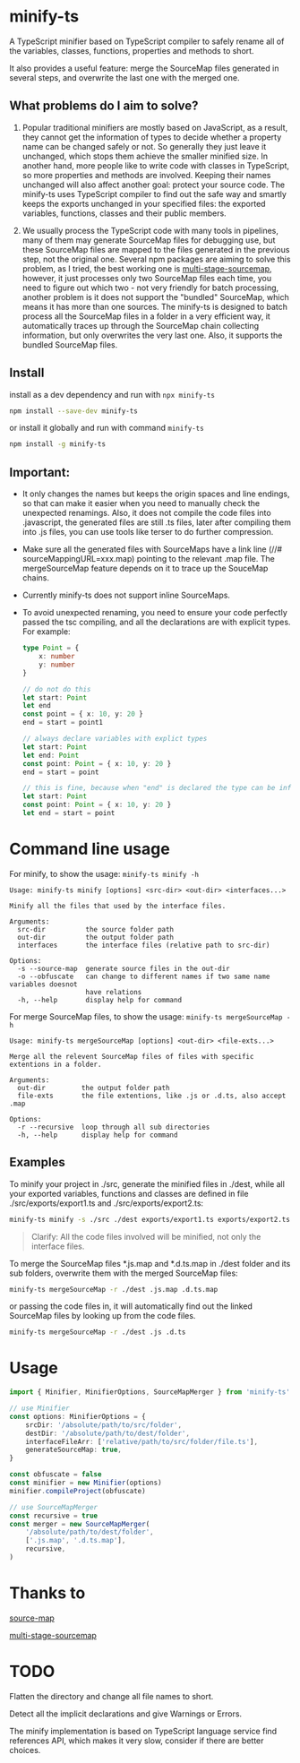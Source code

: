 # minify-ts
A TypeScript minifier based on TypeScript compiler to safely rename all of the variables, classes, functions, properties and methods to short.

It also provides a useful feature: merge the SourceMap files generated in several steps, and overwrite the last one with the merged one.

## What problems do I aim to solve?
1. Popular traditional minifiers are mostly based on JavaScript, as a result, they cannot get the information of types to decide whether a property name can be changed safely or not. So generally they just leave it unchanged, which stops them achieve the smaller minified size. In another hand, more people like to write code with classes in TypeScript, so more properties and methods are involved. Keeping their names unchanged will also affect another goal: protect your source code. The minify-ts uses TypeScript compiler to find out the safe way and smartly keeps the exports unchanged in your specified files: the exported variables, functions, classes and their public members.

1. We usually process the TypeScript code with many tools in pipelines, many of them may generate SourceMap files for debugging use, but these SourceMap files are mapped to the files generated in the previous step, not the original one. Several npm packages are aiming to solve this problem, as I tried, the best working one is [multi-stage-sourcemap](https://github.com/azu/multi-stage-sourcemap), however, it just processes only two SourceMap files each time, you need to figure out which two - not very friendly for batch processing, another problem is it does not support the "bundled" SourceMap, which means it has more than one sources. The minify-ts is designed to batch process all the SourceMap files in a folder in a very efficient way, it automatically traces up through the SourceMap chain collecting information, but only overwrites the very last one. Also, it supports the bundled SourceMap files.

## Install
install as a dev dependency and run with `npx minify-ts`
```sh
npm install --save-dev minify-ts
```
or install it globally and run with command `minify-ts`
```sh
npm install -g minify-ts
```

## Important:

* It only changes the names but keeps the origin spaces and line endings, so that can make it easier when you need to manually check the unexpected renamings. Also, it does not compile the code files into .javascript, the generated files are still .ts files, later after compiling them into .js files, you can use tools like terser to do further compression.

* Make sure all the generated files with SourceMaps have a link line (//# sourceMappingURL=xxx.map) pointing to the relevant .map file. The mergeSourceMap feature depends on it to trace up the SouceMap chains.

* Currently minify-ts does not support inline SourceMaps.

* To avoid unexpected renaming, you need to ensure your code perfectly passed the tsc compiling, and all the declarations are with explicit types. For example:
    ```ts
    type Point = {
        x: number
        y: number
    }

    // do not do this
    let start: Point
    let end
    const point = { x: 10, y: 20 }
    end = start = point1

    // always declare variables with explict types
    let start: Point
    let end: Point
    const point: Point = { x: 10, y: 20 }
    end = start = point

    // this is fine, because when "end" is declared the type can be infered
    let start: Point
    const point: Point = { x: 10, y: 20 }
    let end = start = point
    ```

# Command line usage
For minify, to show the usage: `minify-ts minify -h`
```
Usage: minify-ts minify [options] <src-dir> <out-dir> <interfaces...>

Minify all the files that used by the interface files.

Arguments:
  src-dir          the source folder path
  out-dir          the output folder path
  interfaces       the interface files (relative path to src-dir)

Options:
  -s --source-map  generate source files in the out-dir
  -o --obfuscate   can change to different names if two same name variables doesnot
                   have relations
  -h, --help       display help for command
```

For merge SourceMap files, to show the usage: `minify-ts mergeSourceMap -h`
```
Usage: minify-ts mergeSourceMap [options] <out-dir> <file-exts...>

Merge all the relevent SourceMap files of files with specific extentions in a folder.

Arguments:
  out-dir         the output folder path
  file-exts       the file extentions, like .js or .d.ts, also accept .map

Options:
  -r --recursive  loop through all sub directories
  -h, --help      display help for command
```

## Examples
To minify your project in ./src, generate the minified files in ./dest, while all your exported variables, functions and classes are defined in file ./src/exports/export1.ts and ./src/exports/export2.ts:
```sh
minify-ts minify -s ./src ./dest exports/export1.ts exports/export2.ts
```
> Clarify: All the code files involved will be minified, not only the interface files.

To merge the SourceMap files *.js.map and *.d.ts.map in ./dest folder and its sub folders, overwrite them with the merged SourceMap files:
```sh
minify-ts mergeSourceMap -r ./dest .js.map .d.ts.map
```
or passing the code files in, it will automatically find out the linked SourceMap files by looking up from the code files.
```sh
minify-ts mergeSourceMap -r ./dest .js .d.ts
```

# Usage
```ts
import { Minifier, MinifierOptions, SourceMapMerger } from 'minify-ts'

// use Minifier
const options: MinifierOptions = {
    srcDir: '/absolute/path/to/src/folder',
    destDir: '/absolute/path/to/dest/folder',
    interfaceFileArr: ['relative/path/to/src/folder/file.ts'],
    generateSourceMap: true,
}

const obfuscate = false
const minifier = new Minifier(options)
minifier.compileProject(obfuscate)

// use SourceMapMerger
const recursive = true
const merger = new SourceMapMerger(
    '/absolute/path/to/dest/folder',
    ['.js.map', '.d.ts.map'],
    recursive,
)
```

# Thanks to
[source-map](https://github.com/mozilla/source-map)

[multi-stage-sourcemap](https://github.com/azu/multi-stage-sourcemap)

# TODO
Flatten the directory and change all file names to short.

Detect all the implicit declarations and give Warnings or Errors.

The minify implementation is based on TypeScript language service find references API, which makes it very slow, consider if there are better choices.
